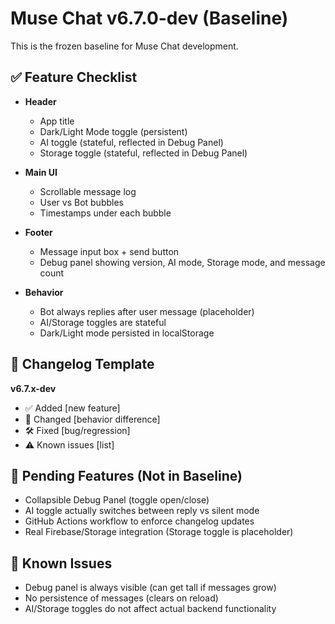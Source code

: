 # Muse Chat v6.7.0-dev (Baseline)

This is the frozen baseline for Muse Chat development.

## ✅ Feature Checklist

- **Header**
  - App title
  - Dark/Light Mode toggle (persistent)
  - AI toggle (stateful, reflected in Debug Panel)
  - Storage toggle (stateful, reflected in Debug Panel)

- **Main UI**
  - Scrollable message log
  - User vs Bot bubbles
  - Timestamps under each bubble

- **Footer**
  - Message input box + send button
  - Debug panel showing version, AI mode, Storage mode, and message count

- **Behavior**
  - Bot always replies after user message (placeholder)
  - AI/Storage toggles are stateful
  - Dark/Light mode persisted in localStorage

## 📜 Changelog Template

**v6.7.x-dev**
- ✅ Added [new feature]
- 🔄 Changed [behavior difference]
- 🛠 Fixed [bug/regression]
- ⚠️ Known issues [list]

## 🔮 Pending Features (Not in Baseline)
- Collapsible Debug Panel (toggle open/close)
- AI toggle actually switches between reply vs silent mode
- GitHub Actions workflow to enforce changelog updates
- Real Firebase/Storage integration (Storage toggle is placeholder)

## 🐞 Known Issues
- Debug panel is always visible (can get tall if messages grow)
- No persistence of messages (clears on reload)
- AI/Storage toggles do not affect actual backend functionality
